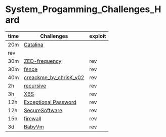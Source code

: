 # System_Progamming_Challenges_Hard
| time | Challenges | exploit |
| ------ | --------------------------- | ------------------------------- |
| 20m | [Catalina](Catalina_solve_easy/README.md)
 | rev |
| 30m | [ZED-frequency](ZED-frequency_easy_solve/README.md) | rev |
| 30m | [fence](fence_solve_easy/README.md) | rev |
| 40m | [creackme_by_chrisK_v02](crackme_by_chrisK_v02_solve_easy/README.md) | rev |
| 2h | [recursive](recursive_solve_medium/README.md) | rev |
| 3h | [XBS](XBS_solve_medium/README.md) | rev |
| 12h | [Exceptional Password](Exceptional_Password_hard/README.md) | rev |
| 12h | [SecureSoftware](SecureSoftware/README.md) | rev |
| 15h | [firewall](firewall_hard/README.md) | rev |
| 3d | [BabyVm](BabyVm/README.md) | rev |
